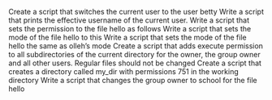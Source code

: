 Create a script that switches the current user to the user betty
Write a script that prints the effective username of the current user.
Write a script that sets the permission to the file hello as follows
Write a script that sets the mode of the file hello to this
Write a script that sets the mode of the file hello the same as olleh’s mode
Create a script that adds execute permission to all subdirectories of the current directory for the owner, the group owner and all other users. Regular files should not be changed
Create a script that creates a directory called my_dir with permissions 751 in the working directory
Write a script that changes the group owner to school for the file hello
